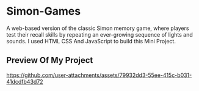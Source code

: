 # Simon-Games
A web-based version of the classic Simon memory game, where players test their recall skills by repeating an ever-growing sequence of lights and sounds.
I used HTML CSS And JavaScript to build this Mini Project.
## Preview Of My Project
https://github.com/user-attachments/assets/79932dd3-55ee-415c-b031-41dcdfb43d72

